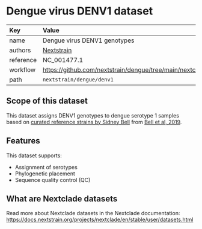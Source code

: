 # Dengue virus DENV1 dataset

| Key  | Value  |
| :-- | :-- |
| name  | Dengue virus DENV1 genotypes |
| authors | [Nextstrain](https://nextstrain.org) |
| reference | NC_001477.1 |
| workflow  | https://github.com/nextstrain/dengue/tree/main/nextclade  |
| path  | `nextstrain/dengue/denv1` |

## Scope of this dataset

This dataset assigns DENV1 genotypes to dengue serotype 1 samples based on [curated reference strains by Sidney Bell](https://github.com/blab/dengue-antigenic-dynamics/blob/master/data/reference/strain_genotypes.tsv) from [Bell et al, 2019](https://elifesciences.org/articles/42496).

## Features

This dataset supports:

- Assignment of serotypes
- Phylogenetic placement
- Sequence quality control (QC)

## What are Nextclade datasets

Read more about Nextclade datasets in the Nextclade documentation: https://docs.nextstrain.org/projects/nextclade/en/stable/user/datasets.html
